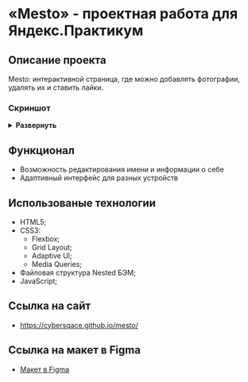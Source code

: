 # «Mesto» - проектная работа для Яндекс.Практикум

## Описание проекта
Mesto: интерактивной страница, где можно добавлять фотографии, удалять их и ставить лайки.

### Скриншот
<details><summary><b>Развернуть</b></summary>
<img src="https://i.ibb.co/XzWzwvj/image.png" alt="image" border="0" alt="скриншот">
</details>

## Функционал
- Возможность редактирования имени и информации о себе
- Адаптивный интерфейс для разных устройств

## Использованые технологии
- HTML5;
- CSS3:
  - Flexbox;
  - Grid Layout;
  - Adaptive UI;
  - Media Queries;
- Файловая структура Nested БЭМ;
- JavaScript;

## Ссылка на сайт
* https://cybersqace.github.io/mesto/

## Ссылка на макет в Figma

* [Макет в Figma](https://www.figma.com/file/2cn9N9jSkmxD84oJik7xL7/JavaScript.-Sprint-4?node-id=0%3A1)